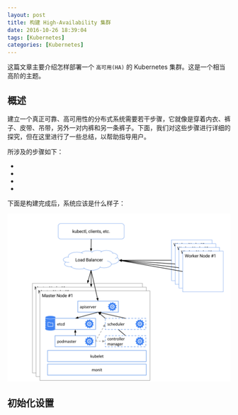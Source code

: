 ```yaml
---
layout: post
title: 构建 High-Availability 集群
date: 2016-10-26 18:39:04
tags: [Kubernetes]
categories: [Kubernetes]
---
```


这篇文章主要介绍怎样部署一个 `高可用(HA)` 的 Kubernetes 集群。这是一个相当高阶的主题。

## 概述

建立一个真正可靠、高可用性的分布式系统需要若干步骤，它就像是穿着内衣、裤子、皮带、吊带，另外一对内裤和另一条裤子。下面，我们对这些步骤进行详细的探究，但在这里进行了一些总结，以帮助指导用户。

所涉及的步骤如下：

-
-
-
-

<!-- more -->

下面是构建完成后，系统应该是什么样子：

![ha.svg](/images/kubernetes/ha.svg "ha.svg")



## 初始化设置
